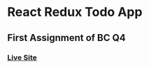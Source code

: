 # React Redux Todo App

## First Assignment of BC Q4

### [Live Site](https://react-redux-todo-app-sultan.herokuapp.com/)

